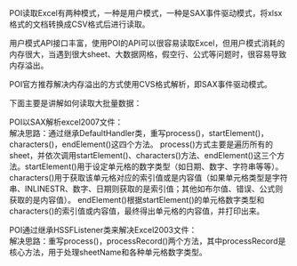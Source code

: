 POI读取Excel有两种模式，一种是用户模式，一种是SAX事件驱动模式，将xlsx格式的文档转换成CSV格式后进行读取。<br/>

用户模式API接口丰富，使用POI的API可以很容易读取Excel，但用户模式消耗的内存很大，当遇到很大sheet、大数据网格，假空行、公式等问题时，很容易导致内存溢出。<br/>

POI官方推荐解决内存溢出的方式使用CVS格式解析，即SAX事件驱动模式。<br/>

下面主要是讲解如何读取大批量数据：<br/>

POI以SAX解析excel2007文件：<br/>
解决思路：通过继承DefaultHandler类，重写process()，startElement()，characters()，endElement()这四个方法。
process()方式主要是遍历所有的sheet，并依次调用startElement()、characters()方法、endElement()这三个方法。startElement()用于设定单元格的数字类型（如日期、数字、字符串等等）。
characters()用于获取该单元格对应的索引值或是内容值（如果单元格类型是字符串、INLINESTR、数字、日期则获取的是索引值；其他如布尔值、错误、公式则获取的是内容值）。
endElement()根据startElement()的单元格数字类型和characters()的索引值或内容值，最终得出单元格的内容值，并打印出来。<br/>

POI通过继承HSSFListener类来解决Excel2003文件：<br/>
解决思路：重写process()，processRecord()两个方法，其中processRecord是核心方法，用于处理sheetName和各种单元格数字类型。<br/>

